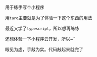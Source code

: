 用于练手写个小程序

用`taro`主要就是为了体验一下这个东西的用法

最近又学了`typescript`，所以想再练练

还想体验一下小程序云开发，所以~˜

眼见为虚，手敲为实。代码敲起来就完了
